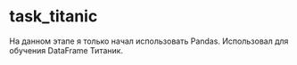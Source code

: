 # task_titanic
На данном этапе я только начал использовать Pandas. Использовал для обучения DataFrame Титаник.
